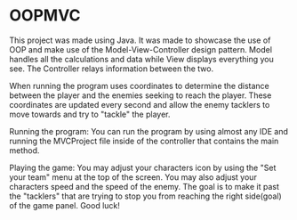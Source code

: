 # OOPMVC
This project was made using Java. It was made to showcase the use of OOP and make use of the Model-View-Controller design pattern. Model handles all the calculations and data while View displays everything you see. The Controller relays information between the two.

When running the program uses coordinates to determine the distance between the player and the enemies seeking to reach the player. These coordinates are updated every second and allow the enemy tacklers to move towards and try to "tackle" the player.

Running the program: You can run the program by using almost any IDE and running the MVCProject file inside of the controller that contains the main method.

Playing the game: You may adjust your characters icon by using the "Set your team" menu at the top of the screen. You may also adjust your characters speed and the speed of the enemy. The goal is to make it past the "tacklers" that are trying to stop you from reaching the right side(goal) of the game panel. Good luck!
